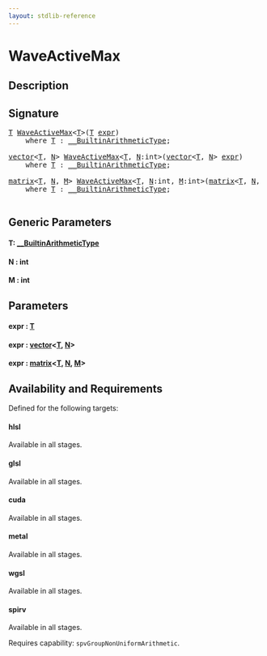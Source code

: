 ```yaml
---
layout: stdlib-reference
---
```


# WaveActiveMax

## Description





## Signature 

<pre>
<a href="waveactivemax-04a#typeparam-T" class="code_type">T</a> <a href="waveactivemax-04a">WaveActiveMax</a>&lt;<a href="waveactivemax-04a#typeparam-T" class="code_type">T</a>&gt;(<a href="waveactivemax-04a#typeparam-T" class="code_type">T</a> <a href="waveactivemax-04a#decl-expr" class="code_param">expr</a>)
    <span class='code_keyword'>where</span> <a href="waveactivemax-04a#typeparam-T" class="code_type">T</a> : <a href="../interfaces/0_builtinarithmetictype-029j/index" class="code_type">__BuiltinArithmeticType</a>;

<a href="../types/vector/index" class="code_type">vector</a>&lt;<a href="waveactivemax-04a#typeparam-T" class="code_type">T</a>, <a href="waveactivemax-04a#decl-N" class="code_var">N</a>&gt; <a href="waveactivemax-04a">WaveActiveMax</a>&lt;<a href="waveactivemax-04a#typeparam-T" class="code_type">T</a>, <a href="waveactivemax-04a#decl-N" class="code_var">N</a>:<span class="code_keyword">int</span>&gt;(<a href="../types/vector/index" class="code_type">vector</a>&lt;<a href="waveactivemax-04a#typeparam-T" class="code_type">T</a>, <a href="waveactivemax-04a#decl-N" class="code_var">N</a>&gt; <a href="waveactivemax-04a#decl-expr" class="code_param">expr</a>)
    <span class='code_keyword'>where</span> <a href="waveactivemax-04a#typeparam-T" class="code_type">T</a> : <a href="../interfaces/0_builtinarithmetictype-029j/index" class="code_type">__BuiltinArithmeticType</a>;

<a href="../types/matrix/index" class="code_type">matrix</a>&lt;<a href="waveactivemax-04a#typeparam-T" class="code_type">T</a>, <a href="waveactivemax-04a#decl-N" class="code_var">N</a>, <a href="waveactivemax-04a#decl-M" class="code_var">M</a>&gt; <a href="waveactivemax-04a">WaveActiveMax</a>&lt;<a href="waveactivemax-04a#typeparam-T" class="code_type">T</a>, <a href="waveactivemax-04a#decl-N" class="code_var">N</a>:<span class="code_keyword">int</span>, <a href="waveactivemax-04a#decl-M" class="code_var">M</a>:<span class="code_keyword">int</span>&gt;(<a href="../types/matrix/index" class="code_type">matrix</a>&lt;<a href="waveactivemax-04a#typeparam-T" class="code_type">T</a>, <a href="waveactivemax-04a#decl-N" class="code_var">N</a>, <a href="waveactivemax-04a#decl-M" class="code_var">M</a>&gt; <a href="waveactivemax-04a#decl-expr" class="code_param">expr</a>)
    <span class='code_keyword'>where</span> <a href="waveactivemax-04a#typeparam-T" class="code_type">T</a> : <a href="../interfaces/0_builtinarithmetictype-029j/index" class="code_type">__BuiltinArithmeticType</a>;

</pre>

## Generic Parameters

####  <a id="typeparam-T"></a>T: [\_\_BuiltinArithmeticType](../interfaces/0_builtinarithmetictype-029j/index)
####  <a id="decl-N"></a>N  : int
####  <a id="decl-M"></a>M  : int

## Parameters

####  <a id="decl-expr"></a>expr  : [T](waveactivemax-04a#typeparam-T)
####  <a id="decl-expr"></a>expr  : [vector](../types/vector/index)\<[T](../types/vector/index#typeparam-T), [N](../types/vector/index#decl-N)\>
####  <a id="decl-expr"></a>expr  : [matrix](../types/matrix/index)\<[T](), [N](../types/matrix/index#decl-N), [M](../types/matrix/index#decl-M)\>

## Availability and Requirements

Defined for the following targets:

#### hlsl
Available in all stages.

#### glsl
Available in all stages.

#### cuda
Available in all stages.

#### metal
Available in all stages.

#### wgsl
Available in all stages.

#### spirv
Available in all stages.

Requires capability: `spvGroupNonUniformArithmetic`.


